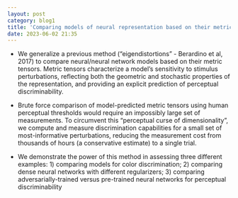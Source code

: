 ```yaml
---
layout: post
category: blog1
title: 'Comparing models of neural representation based on their metric tensors'
date: 2023-06-02 21:35
---
```


* We generalize a previous method (“eigendistortions” - Berardino et al, 2017) to compare neural/neural network models based on their metric tensors. Metric tensors characterize a model’s sensitivity to stimulus perturbations, reflecting both the geometric and stochastic properties of the representation, and providing an explicit prediction of perceptual discriminability. 

* Brute force comparison of model-predicted metric tensors using human perceptual thresholds would require an impossibly large set of measurements. To circumvent this “perceptual curse of dimensionality”, we compute and measure discrimination capabilities for a small set of most-informative perturbations, reducing the measurement cost from thousands of hours (a conservative estimate) to a single trial. 

* We demonstrate the power of this method in assessing three different examples: 1) comparing models for color discrimination; 2) comparing dense neural networks with different regularizers; 3) comparing adversarially-trained versus pre-trained neural networks for perceptual discriminability
